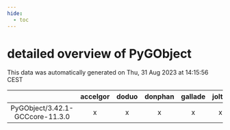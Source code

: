 ```yaml
---
hide:
  - toc
---
```


detailed overview of PyGObject
==============================


This data was automatically generated on Thu, 31 Aug 2023 at 14:15:56 CEST  

| |accelgor|doduo|donphan|gallade|joltik|skitty|swalot|victini|
| :---: | :---: | :---: | :---: | :---: | :---: | :---: | :---: | :---: |
|PyGObject/3.42.1-GCCcore-11.3.0|x|x|x|x|x|x|x|x|
